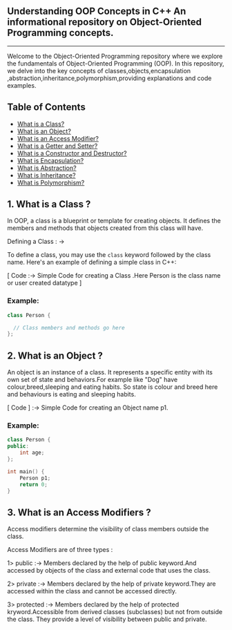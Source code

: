 Understanding OOP Concepts in C++
An informational repository on Object-Oriented Programming concepts.
------------------------------------------------------------------------------
--------------------------------------------------------------------------------

Welcome to the Object-Oriented Programming repository where we explore the fundamentals of Object-Oriented Programming (OOP). In this repository, we delve into the key concepts of classes,objects,encapsulation ,abstraction,inheritance,polymorphism,providing explanations and code examples.

## Table of Contents

- [What is a Class?](#what-is-a-class)
- [What is an Object?](#what-is-an-object)
- [What is an Access Modifier?](#what-is-an-access-modifier)
- [What is a Getter and Setter?](#what-is-a-getter-and-setter)
- [What is a Constructor and Destructor?](#what-is-a-constructor-and-destructor)
- [What is Encapsulation?](#what-is-encapsulation)
- [What is Abstraction?](#what-is-abstraction)
- [What is Inheritance?](#what-is-inheritance)
- [What is Polymorphism?](#what-is-polymorphism)


## 1. What is a Class ?

In OOP, a class is a blueprint or template for creating objects. It defines the members and methods that objects created from this class will have.

Defining a Class : ->

To define a class, you may use the `class` keyword followed by the class name. Here's an example of defining a simple class in C++:


[ Code :-> Simple Code for creating a Class .Here Person is the class name or user created datatype ] 

### Example:
```cpp
class Person {

  // Class members and methods go here
};
```


## 2. What is an Object ?

An object is an instance of a class. It represents a specific entity with its own set of state and behaviors.For example like "Dog" have colour,breed,sleeping and eating habits.
So state is colour and breed here and behaviours is eating and sleeping habits.


[ Code ] :-> Simple Code for creating an Object name p1.

### Example:
```cpp
class Person {
public:
    int age;
};

int main() {
    Person p1;
    return 0;
}
```

  
## 3. What is an Access Modifiers ?

 Access modifiers determine the visibility of class members outside the class.
 
 Access Modifiers are of three types :
 
 1> public    :-> Members declared by the help of public keyword.And accessed by objects of the class and external code that uses the class.
 
 2> private   :-> Members declared by the help of private keyword.They are accessed within the class and cannot be accessed directly.
 
 3> protected :->  Members declared by the help of protected kryword.Accessible from derived classes (subclasses) but not from outside the class. They provide a level of visibility between public and private.
     


    
